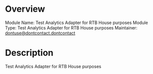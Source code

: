 # Overview

Module Name: Test Analytics Adapter for RTB House purposes
Module Type: Test Analytics Adapter for RTB House purposes
Maintainer: dontuse@dontcontact.dontcontact

# Description

Test Analytics Adapter for RTB House purposes